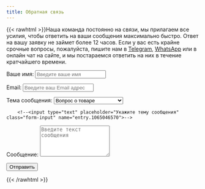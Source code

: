 ```yaml
---
title: Обратная связь
---
```


{{< rawhtml >}}<script type="text/javascript" src="https://suitecall.com:8980/static/script.js" async id="scw-63hsuwee8" data-token="057aaa41f025bced24d0a6c5dda028de" data-color="red"  data-widgettype="1" ></script>Наша команда постоянно на связи, мы прилагаем все усилия, чтобы ответить на ваши сообщения максимально быстро. Ответ на вашу заявку не займет более 12 часов. Если у вас есть крайне срочные вопросы, пожалуйста, пишите нам в <a href="https://t.me/smartdiag_robot" target="_blank">Telegram</a>, <a href="https://wa.me/message/XVMV4LKBTXB4E1" target="_blank">WhatsApp</a> или в онлайн чат на сайте, и мы постараемся ответить на них в течение кратчайшего времени.
<link rel="stylesheet" href="/css/form.css">
<script type="text/javascript">var submitted=false;</script>
<iframe name="hidden_iframe" id="hidden_iframe" style="display:none;" 
onload="if(submitted) {window.location='/thankyou';}"></iframe>

<form action="https://docs.google.com/forms/d/e/1FAIpQLScvH7c2oDa9ksNClTZOPCTGgzShJ7fzPA0KiV_uUic_frGcRg/formResponse" 
method="post" target="hidden_iframe" onsubmit="submitted=true;">
</form>
<form action="https://docs.google.com/forms/d/e/1FAIpQLScvH7c2oDa9ksNClTZOPCTGgzShJ7fzPA0KiV_uUic_frGcRg/formResponse" method="post" target="hidden_iframe" onsubmit="submitted=true">
  <label>Ваше имя:</label>
        <input type="text" placeholder="Введите ваше имя" class="form-input" name="entry.2005620554" required>

  <label>Email:</label>
        <input type="email" placeholder="Введите ваш Email адрес" class="form-input" name="entry.1045781291" required>

   <label>Тема сообщения:</label>
        <select name="entry.1065046570" id="topics" class="form-input" required>
          <option value="Вопрос о товаре">Вопрос о товаре</option>
          <option value="Вопрос о товаре">Активация прибора</option>
          <option value="Помощь с установкой ПО">Помощь с установкой ПО</option>
          <option value="Сообщить о проблеме">Сообщить о проблеме</option>
          <option value="Другое">Другое</option>
        </select>
  
        <!--<input type="text" placeholder="Укажите тему сообщения" class="form-input" name="entry.1065046570">-->

   <label>Сообщение:</label>
        <textarea rows="5" placeholder="Введите текст сообщения" class="form-input" name="entry.839337160" required></textarea>

   <button type="submit">Отправить</button>
</form>
{{< /rawhtml >}}

